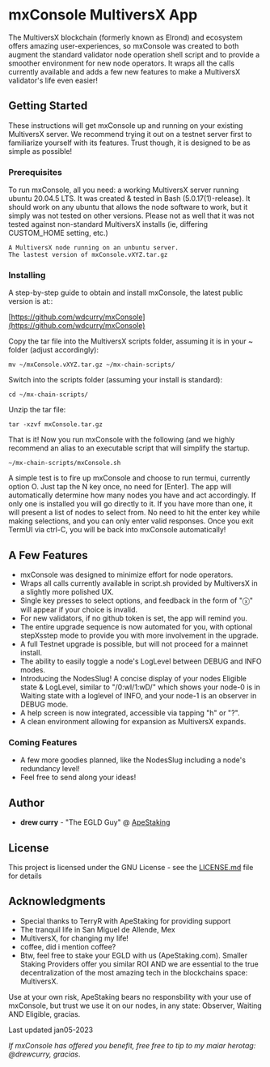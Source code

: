 # mxConsole MultiversX App

The MultiversX blockchain (formerly known as Elrond) and ecosystem offers amazing user-experiences, so mxConsole was created to both augment the standard validator node operation shell script and to provide a smoother environment for new node operators. It wraps all the calls currently available and adds a few new features to make a MultiversX validator's life even easier!

## Getting Started

These instructions will get mxConsole up and running on your existing MultiversX server.  We recommend trying it out on a testnet server first to familiarize yourself with its features. Trust though, it is designed to be as simple as possible!

### Prerequisites

To run mxConsole, all you need: a working MultiversX server running ubuntu 20.04.5 LTS.  It was created & tested in Bash (5.0.17(1)-release). It should work on any ubuntu that allows the node software to work, but it simply was not tested on other versions. Please not as well that it was not tested against non-standard MultiversX installs (ie, differing CUSTOM_HOME setting, etc.)

```
A MultiversX node running on an unbuntu server.
The lastest version of mxConsole.vXYZ.tar.gz
```
### Installing

A step-by-step guide to obtain and install mxConsole, the latest public version is at::

[https://github.com/wdcurry/mxConsole](https://github.com/wdcurry/mxConsole)

Copy the tar file into the MultiversX scripts folder, assuming it is in your ~ folder (adjust accordingly):

```
mv ~/mxConsole.vXYZ.tar.gz ~/mx-chain-scripts/
```
Switch into the scripts folder (assuming your install is standard):

```
cd ~/mx-chain-scripts/
```
Unzip the tar file:

```
tar -xzvf mxConsole.tar.gz
```
That is it! Now you run mxConsole with the following (and we highly recommend an alias to an executable script that will simplify the startup.

```
~/mx-chain-scripts/mxConsole.sh
```
A simple test is to fire up mxConsole and choose to run termui, currently option O. Just tap the N key once, no need for [Enter]. The app will automatically determine how many nodes you have and act accordingly. If only one is installed you will go directly to it. If you have more than one, it will present a list of nodes to select from. No need to hit the enter key while making selections, and you can only enter valid responses. Once you exit TermUI via ctrl-C, you will be back into mxConsole automatically!

## A Few Features

- mxConsole was designed to minimize effort for node operators.
- Wraps all calls currently available in script.sh provided by MultiversX in a slightly more polished UX.
- Single key presses to select options, and feedback in the form of "ⓧ" will appear if your choice is invalid.
- For new validators, if no github token is set, the app will remind you.
- The entire upgrade sequence is now automated for you, with optional stepXsstep mode to provide you with more involvement in the upgrade.
- A full Testnet upgrade is possible, but will not proceed for a mainnet install.
- The ability to easily toggle a node's LogLevel between DEBUG and INFO modes.
- Introducing the NodesSlug! A concise display of your nodes Eligible state & LogLevel, similar to "/0:wI/1:wD/" which shows your node-0 is in Waiting state with a loglevel of INFO, and your node-1 is an observer in DEBUG mode.
- A help screen is now integrated, accessible via tapping "h" or "?".
- A clean environment allowing for expansion as MultiversX expands.

### Coming Features

- A few more goodies planned, like the NodesSlug including a node's redundancy level!
- Feel free to send along your ideas!

## Author

* **drew curry** - "The EGLD Guy" @ [ApeStaking](https://www.ApeStaking.com)

## License

This project is licensed under the GNU License - see the [LICENSE.md](LICENSE.md) file for details

## Acknowledgments

* Special thanks to TerryR with ApeStaking for providing support
* The tranquil life in San Miguel de Allende, Mex
* MultiversX, for changing my life!
* coffee, did i mention coffee?
* Btw, feel free to stake your EGLD with us (ApeStaking.com). Smaller Staking Providers offer you similar ROI AND we are essential to the true decentralization of the most amazing tech in the blockchains space: MultiversX.

Use at your own risk, ApeStaking bears no responsbility with your use of mxConsole, but trust we use it on our nodes, in any state: Observer, Waiting AND Eligible, gracias.

Last updated jan05-2023

*If mxConsole has offered you benefit, free free to tip to my maiar herotag: @drewcurry, gracias*.

